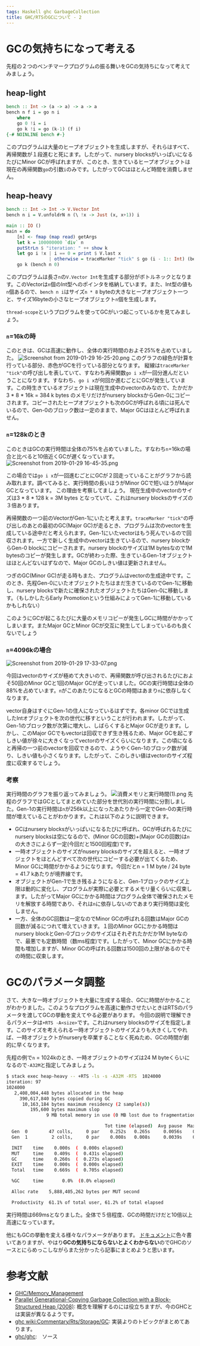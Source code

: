 ```yaml
---
tags: Haskell ghc GarbageCollection
title: GHC/RTSのGCについて - 2
---
```

# GCの気持ちになって考える
先程の２つのベンチマークプログラムの振る舞いをGCの気持ちになって考えてみましょう。

## heap-light
```haskell
bench :: Int -> (a -> a) -> a -> a
bench n f i = go n i
    where
    go 0 !i = i
    go k !i = go (k-1) (f i)
{-# NOINLINE bench #-}
```
このプログラムは大量のヒープオブジェクトを生成しますが、それらはすべて、再帰関数が１段進むと死にます。したがって、nursery blocksがいっぱいになるたびにMinor GCが呼ばれますが、このとき、生きているヒープオブジェクトは現在の再帰関数`go`の引数`i`のみです。したがってGCはほとんど時間を消費しません。

## heap-heavy
```haskell
bench :: Int -> Int -> V.Vector Int
bench n i = V.unfoldrN n (\ !x -> Just (x, x+1)) i

main :: IO ()
main = do
    [n] <- fmap (map read) getArgs
    let k = 100000000 `div` n
    putStrLn $ "iteration: " ++ show k
    let go i !x | i == 0 = print $ V.last x
                | otherwise = traceMarker "tick" $ go (i - 1:: Int) (bench n i)
    go k (bench n 0)
```
このプログラムは長さ`n`の`V.Vector Int`を生成する部分がボトルネックとなります。このVectorは`n`個のInt型へのポインタを格納しています。また、Int型の値も`n`個あるので、`bench n i`はサイズ`n * 8` byteの大きなヒープオブジェクト一つと、サイズ16byteの小さなヒープオブジェクト`n`個を生成します。

`thread-scope`というプログラムを使ってGCがいつ起こっているかを見てみましょう。

### `n`=16kの時
このときは、GCは高速に動作し、全体の実行時間のおよそ25%を占めていました。
![Screenshot from 2019-01-29 16-25-20.png](https://qiita-image-store.s3.amazonaws.com/0/67228/cde7695e-567b-4f99-19a6-d1164d0a78d8.png)
このグラフの緑色が計算を行っている部分、赤色がGCを行っている部分となります。
縦線は`traceMarker "tick"`の呼び出しを表していて、すなわち再帰関数`go i x`が一回分進んだということになります。すなわち、`go i x`が何回か進むごとにGCが発生しています。この時生きているオブジェクトは現在生成中のvectorのみなので、たかだか3 * 8 * 16k = 384 k bytes のメモリだけがnursery blocksからGen-0にコピーされます。コピーされたヒープオブジェクトも次のGCが呼ばれる頃には死んでいるので、Gen-0のブロック数は一定のままで、Major GCはほとんど呼ばれません。

### `n`=128kのとき
このときはGCの実行時間は全体の75%を占めていました。すなわち`n`=16kの場合と比べると10倍近くGCが遅くなっています。
![Screenshot from 2019-01-29 16-45-35.png](https://qiita-image-store.s3.amazonaws.com/0/67228/5b11fa25-bc9a-c6ff-c4e4-e5888e490505.png)

この場合では`go i x`が一回進むごとにGCが２回走っていることがグラフから読み取れます。調べてみると、実行時間の長いほうがMinor GCで短いほうがMajor GCとなっています。
この理由を考察してましょう。
現在生成中のvectorのサイズは3 * 8 * 128 k = 3M bytes となっていて、これはnursery blocksのサイズの３倍あります。

再帰関数の一つ前のVectorがGen-1にいたと考えます。`traceMarker "tick"`の呼び出しのあとの最初のGC(Major GC)が走るとき、プログラムは次のvectorを生成している途中だと考えられます。Gen-1にいたvectorはもう死んでいるので回収されます。一方で新しく生成中のvectorは生きているので、nursery blockからGen-0 blockにコピーされます。nursery blockのサイズは1M bytesなので1M bytesのコピーが発生します。GCが終わった際、生きているGen-1オブジェクトはほとんどないはずなので、Major GCのしきい値は更新されません。

つぎのGC(Minor GC)が走る時もまた、プログラムはvectorの生成途中です。このとき、先程Gen-0にいたオブジェクトたちはまだ生きているのでGen-1に移動し、nursery blocksで新たに確保されたオブジェクトたちはGen-0に移動します。（もしかしたらEarly Promotionという仕組みによってGen-1に移動しているかもしれない）

このようにGCが起こるたびに大量のメモリコピーが発生しGCに時間がかかってしまいます。またMajor GCとMinor GCが交互に発生してしまっているのも良くないでしょう

### `n`=4096kの場合
![Screenshot from 2019-01-29 17-33-07.png](https://qiita-image-store.s3.amazonaws.com/0/67228/21d4d1e5-0e2d-c73c-7534-14bc49824e8e.png)

今回はvectorのサイズが極めて大きいので、再帰関数が呼び出されるたびにおよそ50回のMinor GCと1回のMajor GCが走っていました。GCの実行時間は全体の88%を占めています。`n`がこのあたりになるとGCの時間はあまり`n`に依存しなくなります。

vector自身はすぐにGen-1の住人になっているはずです。各minor GCでは生成したIntオブジェクトを次の世代に移すということが行われます。したがって、Gen-1のブロック数が次第に増大し、しばらくするとMajor GCが走ります。しかし、このMajor GCでもvectorは回収できず生き残るため、Major GCを起こすしきい値が徐々に大きくなってvectorのサイズくらいになります。この頃になると再帰の一つ前のvectorを回収できるので、ようやくGen-1のブロック数が減り、しきい値も小さくなります。したがって、このしきい値はvectorのサイズ程度に収束するでしょう。

### 考察
実行時間のグラフを振り返ってみましょう。
![消費メモリと実行時間(1).png](https://qiita-image-store.s3.amazonaws.com/0/67228/b598c87a-3cb2-b175-40e2-890d610127a8.png)
先程のグラフではGCとしてまとめていた部分を世代別の実行時間に分割しました。Gen-1の実行時間は`n`が256k以上になったあたりから一定でGen-0の実行時間が増えていることがわかります。これは以下のように説明できます。

* GCはnursery blocksがいっぱいになるたびに呼ばれ、GCが呼ばれるたびにnursery blocksは空になるので、(Minor GCの回数)+(Major GCの回数)は`n`の大きさによらず一定(今回だと1500回程度)です。
* 一時オブジェクトのサイズがnusery blocksのサイズを超えると、一時オブジェクトをほとんどすべて次の世代にコピーする必要が出てくるため、Minor GCに時間がかかるようになります。今回だとn = 1 M byte / 24 byte = 41.7 kあたりが境界線です。
* オブジェクトがGen-1で生き残るようになると、Gen-1ブロックのサイズ上限は動的に変化し、プログラムが実際に必要とするメモリ量くらいに収束します。したがってMajor GCにかかる時間はプログラム全体で確保されたメモリを解放する時間であり、それは`n`に依存しないのであまり実行時間は変化しません。
* 一方、全体のGC回数は一定なのでMinor GCの呼ばれる回数はMajor GCの回数が減るにつれて増えていきます。１回のMinor GCにかかる時間はnursery blockとGen-0ブロックのサイズはそれぞれたかだか1M byteなので、最悪でも定数時間（数ms程度)です。したがって、Minor GCにかかる時間も増加しますが、Minor GCの呼ばれる回数は1500回の上限があるのでその時間に収束します。

# GCのパラメータ調整
さて、大きな一時オブジェクトを大量に生成する場合、GCに時間がかかることがわかりました。このようなプログラムを高速に動作させたいときはRTSのパラメータを渡してGCの挙動を変えてやる必要があります。
今回の説明で理解できるパラメータは`+RTS -A<size>`です。これはnursery blocksのサイズを指定します。このサイズを考えられる一時オブジェクトのサイズよりも大きくしてやれば、一時オブジェクトがnurseryを卒業することなく死ぬため、GCの時間が劇的に早くなります。

先程の例で`n` = 1024kのとき、一時オブジェクトのサイズは24 M byteくらいになるので`-A32M`と指定してみましょう。

```bash
$ stack exec heap-heavy -- +RTS -ls -s -A32M -RTS  1024000
iteration: 97
1024000
   2,408,004,448 bytes allocated in the heap
     390,617,840 bytes copied during GC
      10,163,184 bytes maximum residency (2 sample(s))
         195,600 bytes maximum slop
               9 MB total memory in use (0 MB lost due to fragmentation)

                                     Tot time (elapsed)  Avg pause  Max pause
  Gen  0        47 colls,     0 par    0.252s   0.265s     0.0056s    0.0085s
  Gen  1         2 colls,     0 par    0.008s   0.008s     0.0039s    0.0045s

  INIT    time    0.000s  (  0.000s elapsed)
  MUT     time    0.409s  (  0.431s elapsed)
  GC      time    0.260s  (  0.273s elapsed)
  EXIT    time    0.000s  (  0.000s elapsed)
  Total   time    0.669s  (  0.705s elapsed)

  %GC     time       0.0%  (0.0% elapsed)

  Alloc rate    5,888,405,262 bytes per MUT second

  Productivity  61.1% of total user, 61.2% of total elapsed
```
実行時間は669msとなりました。全体で５倍程度、GCの時間だけだと10倍以上高速になっています。

他にもGCの挙動を変える様々なパラメータがあります。
[ドキュメント](https://downloads.haskell.org/~ghc/latest/docs/html/users_guide/runtime_control.html#rts-options-to-control-the-garbage-collector)に色々書いてありますが、やはり**GCの気持ちにならないとよくわからない**のでGHCのソースとにらめっこしながらまた分かったら記事にまとめようと思います。

# 参考文献
* [GHC/Memory_Management](https://wiki.haskell.org/GHC/Memory_Management)
* [Parallel Generational-Copying Garbage Collection with a Block-Structured Heap (2008)](http://simonmar.github.io/bib/papers/parallel-gc.pdf): 概念を理解するのには役立ちますが、今のGHCとは実装が異なるようです。
* [ghc wiki:Commentary/Rts/Storage/GC](https://ghc.haskell.org/trac/ghc/wiki/Commentary/Rts/Storage/GC): 実装よりのトピックがまとめてあります。
* [ghc/ghc](https://github.com/ghc/ghc):　ソース
